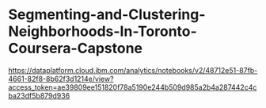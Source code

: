 # Segmenting-and-Clustering-Neighborhoods-In-Toronto-Coursera-Capstone
https://dataplatform.cloud.ibm.com/analytics/notebooks/v2/48712e51-87fb-4661-82f8-8b62f3d1214e/view?access_token=ae39809ee151820f78a5190e244b509d985a2b4a287442c4cba23df5b879d936
